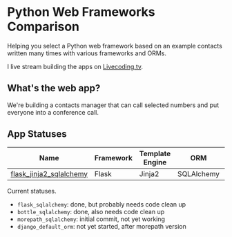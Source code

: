 # Python Web Frameworks Comparison
Helping you select a Python web framework based on an example 
contacts written many times with various frameworks and ORMs.

I live stream building the apps on 
[Livecoding.tv](https://www.livecoding.tv/mattmakai).


## What's the web app?
We're building a contacts manager that can call selected numbers and put 
everyone into a conference call.


## App Statuses

| Name | Framework | Template Engine | ORM | Status |
|----------------------------------------------------------------------------------------------------------------------|---------------|-------------------|---------------|----------|
| [flask\_jinja2\_sqlalchemy](https://github.com/makaimc/python-web-framework-comparison/tree/master/flask_sqlalchemy) | Flask         | Jinja2            | SQLAlchemy    | 70%      |



Current statuses.

* `flask_sqlalchemy`: done, but probably needs code clean up
* `bottle_sqlalchemy`: done, also needs code clean up
* `morepath_sqlalchemy`: initial commit, not yet working
* `django_default_orm`: not yet started, after morepath version
